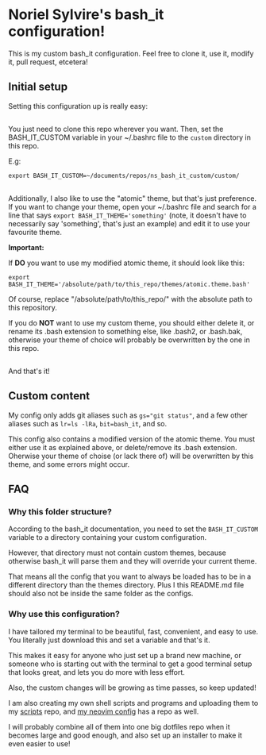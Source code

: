 # Noriel Sylvire's bash_it configuration!

This is my custom bash_it configuration.
Feel free to clone it, use it, modify it, pull request, etcetera!

## Initial setup

Setting this configuration up is really easy:

## 

You just need to clone this repo wherever you want.
Then, set the BASH_IT_CUSTOM variable in your ~/.bashrc file to the `custom`
directory in this repo.

E.g:

`export BASH_IT_CUSTOM=~/documents/repos/ns_bash_it_custom/custom/`

## 

Additionally, I also like to use the "atomic" theme, but that's just preference.
If you want to change your theme, open your ~/.bashrc file and search for a
line that says `export BASH_IT_THEME='something'` (note, it doesn't have to
necessarily say 'something', that's just an example) and edit it to use your
favourite theme.

**Important:**

If **DO** you want to use my modified atomic theme, it should look like this:

`export BASH_IT_THEME='/absolute/path/to/this_repo/themes/atomic.theme.bash'`

Of course, replace "/absolute/path/to/this_repo/" with the absolute path to this
repository.


If you do **NOT** want to use my custom theme, you should either delete it, or
rename its .bash extension to something else, like .bash2, or .bash.bak,
otherwise your theme of choice will probably be overwritten by the one in this
repo.

## 

And that's it!

## Custom content

My config only adds git aliases such as `gs="git status"`, and a few other
aliases such as `lr=ls -lRa`, `bit=bash_it`, and so.

This config also contains a modified version of the atomic theme. You must
either use it as explained above, or delete/remove its .bash extension.
Oherwise your theme of choise (or lack there of) will be overwritten by this
theme, and some errors might occur.

## FAQ

### Why this folder structure?

According to the bash_it documentation, you need to set the `BASH_IT_CUSTOM`
variable to a directory containing your custom configuration.


However, that directory must not contain custom themes, because otherwise
bash_it will parse them and they will override your current theme.

That means all the config that you want to always be loaded has to be in a
different directory than the themes directory.
Plus I this README.md file should also not be inside the same folder as the
configs.

### Why use this configuration?

I have tailored my terminal to be beautiful, fast, convenient, and easy to use.
You literally just download this and set a variable and that's it.

This makes it easy for anyone who just set up a brand new machine, or someone
who is starting out with the terminal to get a good terminal setup that looks
great, and lets you do more with less effort.

Also, the custom changes will be growing as time passes, so keep updated!

I am also creating my own shell scripts and programs and uploading them to 
my [scripts](https://github.com/NorielSylvire/scripts) repo, and [my neovim config](https://github.com/NorielSylvire/NsNvChad)
has a repo as well.

I will probably combine all of them into one big dotfiles repo when it becomes
large and good enough, and also set up an installer to make it even easier to
use!
